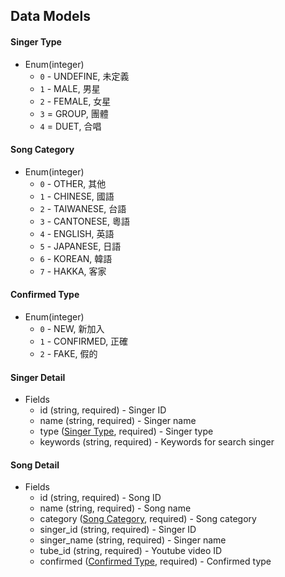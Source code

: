 ## Data Models

#### Singer Type
+ Enum(integer)
	+ `0` - UNDEFINE, 未定義
	+ `1` - MALE, 男星
	+ `2` - FEMALE, 女星
	+ `3` = GROUP, 團體
	+ `4` = DUET, 合唱

#### Song Category
+ Enum(integer)
	+ `0` - OTHER, 其他 
	+ `1` - CHINESE, 國語
	+ `2` - TAIWANESE, 台語
	+ `3` - CANTONESE, 粵語
	+ `4` - ENGLISH, 英語
	+ `5` - JAPANESE, 日語
	+ `6` - KOREAN, 韓語
	+ `7` - HAKKA, 客家

#### Confirmed Type
+ Enum(integer)
	+ `0` - NEW, 新加入
	+ `1` - CONFIRMED, 正確
	+ `2` - FAKE, 假的

#### Singer Detail
+ Fields
	+ id (string, required) - Singer ID
	+ name (string, required) - Singer name
	+ type ([Singer Type](#singer-type), required) - Singer type
	+ keywords (string, required) - Keywords for search singer

#### Song Detail
+ Fields
	+ id (string, required) - Song ID
	+ name (string, required) - Song name
	+ category ([Song Category](#song-category), required) - Song category
	+ singer_id (string, required) - Singer ID
	+ singer_name (string, required) - Singer name
	+ tube_id (string, required) - Youtube video ID
	+ confirmed ([Confirmed Type](#confirmed-type), required) - Confirmed type